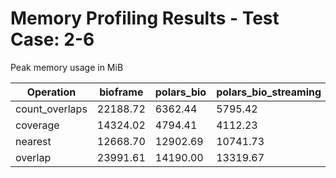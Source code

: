 # Memory Profiling Results - Test Case: 2-6

Peak memory usage in MiB

| Operation | bioframe | polars_bio | polars_bio_streaming | pyranges0 | pyranges1 |
|-----------|---|---|---|---|---|
| count_overlaps | 22188.72 | 6362.44 | 5795.42 | 14178.73 | 14348.08 |
| coverage | 14324.02 | 4794.41 | 4112.23 | 13995.20 | 18596.45 |
| nearest | 12668.70 | 12902.69 | 10741.73 | 13660.25 | 14673.30 |
| overlap | 23991.61 | 14190.00 | 13319.67 | 25427.64 | 32528.78 |
